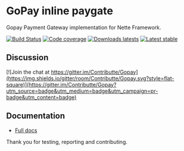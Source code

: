 GoPay inline paygate
====================

Gopay Payment Gateway implementation for Nette Framework.

[![Build Status](https://img.shields.io/travis/contributte/gopay-inline.svg?style=flat-square)](https://travis-ci.org/contributte/gopay-inline)
[![Code coverage](https://img.shields.io/coveralls/contributte/gopay-inline.svg?style=flat-square)](https://coveralls.io/r/Contributte/GopayInline)
[![Downloads latests](https://img.shields.io/packagist/dt/markette/gopay-inline.svg?style=flat-square)](https://packagist.org/packages/markette/gopay-inline)
[![Latest stable](https://img.shields.io/packagist/v/markette/gopay-inline.svg?style=flat-square)](https://packagist.org/packages/markette/gopay-inline)

## Discussion

[![Join the chat at https://gitter.im/Contributte/Gopay](https://img.shields.io/gitter/room/Contributte/Gopay.svg?style=flat-square)](https://gitter.im/Contributte/Gopay?utm_source=badge&utm_medium=badge&utm_campaign=pr-badge&utm_content=badge)

## Documentation

- [Full docs](.docs/README.md)

Thank you for testing, reporting and contributing.
